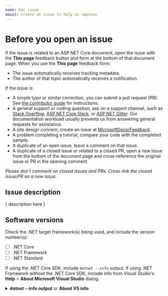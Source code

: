 ```yaml
---
name: Doc issue
about: Create an issue to help us improve
---
```


# Before you open an issue

If the issue is related to an ASP.NET Core document, open the issue with the **This page** feedback button and form at the bottom of that document page. When you use the **This page** feedback form:

* The issue automatically receives tracking metadata.
* The author of that topic automatically receives a notification.

If the issue is:

* A simple typo or similar correction, you can submit a pull request (PR). See [the contributor guide](https://docs.microsoft.com/contribute/#quick-edits-to-existing-documents) for instructions.
* A general support or coding question, ask on a support channel, such as [Stack Overflow](https://stackoverflow.com/questions), [ASP.NET Core Slack](http://tattoocoder.com/aspnet-slack-sign-up/), or [ASP.NET Gitter](https://gitter.im/aspnet/Home). Our documentation workload usually prevents us from answering general requests for assistance.
* A site design concern, create an issue at [MicrosoftDocs/Feedback](https://github.com/MicrosoftDocs/Feedback/issues/new/choose).
* A problem completing a tutorial, compare your code with the completed sample.
* A duplicate of an open issue, leave a comment on that issue.
* A duplicate of a closed issue or related to a closed PR, open a new issue from the bottom of the document page and cross-reference the original issue or PR in the opening comment.

*Please don't comment on closed issues and PRs. Cross-link the closed issue/PR on a new issue.*

## Issue description

{ description here }

## Software versions

Check the .NET target framework(s) being used, and include the version number(s):

* [ ] .NET Core
* [ ] .NET Framework
* [ ] .NET Standard

If using the .NET Core SDK, include `dotnet --info` output. If using .NET Framework without the .NET Core SDK, include info from Visual Studio's **Help** > **About Microsoft Visual Studio** dialog.

<details>
<summary><strong>dotnet --info output</strong> or <strong>About VS info</strong></summary>

```console
<replace>
```
</details>
